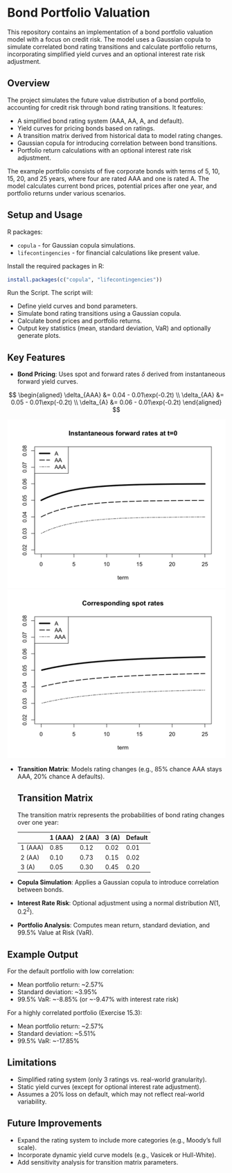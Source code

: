 # Bond Portfolio Valuation

This repository contains an implementation of a bond portfolio valuation model with a focus on credit risk. The model uses a Gaussian copula to simulate correlated bond rating transitions and calculate portfolio returns, incorporating simplified yield curves and an optional interest rate risk adjustment.

## Overview

The project simulates the future value distribution of a bond portfolio, accounting for credit risk through bond rating transitions. It features:

- A simplified bond rating system (AAA, AA, A, and default).
- Yield curves for pricing bonds based on ratings.
- A transition matrix derived from historical data to model rating changes.
- Gaussian copula for introducing correlation between bond transitions.
- Portfolio return calculations with an optional interest rate risk adjustment.

The example portfolio consists of five corporate bonds with terms of 5, 10, 15, 20, and 25 years, where four are rated AAA and one is rated A. The model calculates current bond prices, potential prices after one year, and portfolio returns under various scenarios.

## Setup and Usage

R packages:

- `copula` - for Gaussian copula simulations.
- `lifecontingencies` - for financial calculations like present value.

Install the required packages in R:

```R
install.packages(c("copula", "lifecontingencies"))
```

Run the Script. The script will:

- Define yield curves and bond parameters.
- Simulate bond rating transitions using a Gaussian copula.
- Calculate bond prices and portfolio returns.
- Output key statistics (mean, standard deviation, VaR) and optionally generate plots.

## Key Features

- **Bond Pricing**: Uses spot and forward rates $\delta$ derived from instantaneous forward yield curves.
<script type="text/javascript" async
  src="https://cdnjs.cloudflare.com/ajax/libs/mathjax/2.7.7/MathJax.js?config=TeX-MML-AM_CHTML">
</script>

$$
\begin{aligned}
\delta_{AAA} &= 0.04 - 0.01\exp(-0.2t) \\
\delta_{AA}  &= 0.05 - 0.01\exp(-0.2t) \\
\delta_{A}   &= 0.06 - 0.01\exp(-0.2t)
\end{aligned}
$$

<img src="https://github.com/jachinrao/bond-portfolio-valuation/blob/main/results/instantaneous%20forward%20rate.png" alt="Instantaneous Forward Rate" width="600">

<img src="https://github.com/jachinrao/bond-portfolio-valuation/blob/main/results/spot%20rate.png" alt="Spot Rate" width="600">

- **Transition Matrix**: Models rating changes (e.g., 85% chance AAA stays AAA, 20% chance A defaults).

  ## Transition Matrix

  The transition matrix represents the probabilities of bond rating changes over one year:

  |         | 1 (AAA) | 2 (AA) | 3 (A) | Default |
  | ------- | ------- | ------ | ----- | ------- |
  | 1 (AAA) | 0.85    | 0.12   | 0.02  | 0.01    |
  | 2 (AA)  | 0.10    | 0.73   | 0.15  | 0.02    |
  | 3 (A)   | 0.05    | 0.30   | 0.45  | 0.20    |

- **Copula Simulation**: Applies a Gaussian copula to introduce correlation between bonds.

- **Interest Rate Risk**: Optional adjustment using a normal distribution $N(1, 0.2^2)$.

- **Portfolio Analysis**: Computes mean return, standard deviation, and 99.5% Value at Risk (VaR).

## Example Output

For the default portfolio with low correlation:

- Mean portfolio return: ~2.57%
- Standard deviation: ~3.95%
- 99.5% VaR: ~-8.85% (or ~-9.47% with interest rate risk)

For a highly correlated portfolio (Exercise 15.3):

- Mean portfolio return: ~2.57%
- Standard deviation: ~5.51%
- 99.5% VaR: ~-17.85%

## Limitations

- Simplified rating system (only 3 ratings vs. real-world granularity).
- Static yield curves (except for optional interest rate adjustment).
- Assumes a 20% loss on default, which may not reflect real-world variability.

## Future Improvements

- Expand the rating system to include more categories (e.g., Moody’s full scale).
- Incorporate dynamic yield curve models (e.g., Vasicek or Hull-White).
- Add sensitivity analysis for transition matrix parameters.
